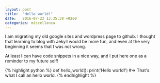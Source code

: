 ```yaml
---
layout: post
title:  "Hello world!"
date:   2016-07-23 13:35:30 +0200
categories: miscellanea
---
```

I am migrating my old google sites and wordpress page to github. I thought
that learning to blog with Jekyll would be more fun, and even at the
very beginning it seems that I was not wrong.

At least I can have code snippets in a nice way, and I put here one
as a reminder to my future self!

{% highlight python %}
def hello_world():
  print('Hello world!')
#=> That's what I call an hello world.
{% endhighlight %}
